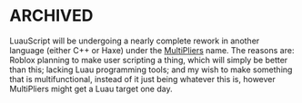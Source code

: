 # ARCHIVED
LuauScript will be undergoing a nearly complete rework in another language (either C++ or Haxe) under the [MultiPliers](https://github.com/SiideCode/MultiPliersLang) name. The reasons are: Roblox planning to make user scripting a thing, which will simply be better than this; lacking Luau programming tools; and my wish to make something that is multifunctional, instead of it just being whatever this is, however MultiPliers might get a Luau target one day.
